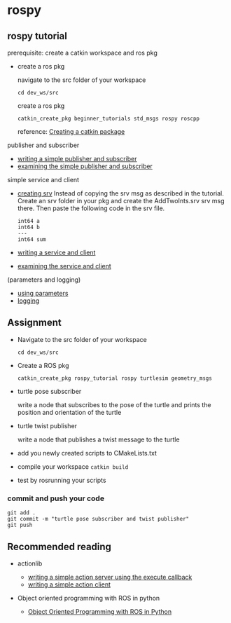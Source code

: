 # rospy

## rospy tutorial

prerequisite: create a catkin workspace and ros pkg

- create a ros pkg

    navigate to the src folder of your workspace

    ```shell
    cd dev_ws/src
    ```

    create a ros pkg

    ```shell
    catkin_create_pkg beginner_tutorials std_msgs rospy roscpp
    ```

    reference: [Creating a catkin package](http://wiki.ros.org/catkin/Tutorials/create_a_workspace)

publisher and subscriber

- [writing a simple publisher and subscriber](http://wiki.ros.org/ROS/Tutorials/WritingPublisherSubscriber%28python%29)
- [examining the simple publisher and subscriber](http://wiki.ros.org/ROS/Tutorials/ExaminingPublisherSubscriber)

simple service and client

- [creating srv](http://wiki.ros.org/ROS/Tutorials/CreatingMsgAndSrv#Creating_a_srv) Instead of copying the srv msg as described in the tutorial. Create an srv folder in your pkg and create the AddTwoInts.srv srv msg there. Then paste the following code in the srv file.

    ```srv
    int64 a
    int64 b
    ---
    int64 sum
    ```

- [writing a service and client](http://wiki.ros.org/ROS/Tutorials/WritingServiceClient%28python%29)
- [examining the service and client](http://wiki.ros.org/ROS/Tutorials/ExaminingServiceClient)

(parameters and logging)

- [using parameters](http://wiki.ros.org/rospy_tutorials/Tutorials/Parameters)
- [logging](http://wiki.ros.org/rospy_tutorials/Tutorials/Logging)

## Assignment

- Navigate to the src folder of your workspace

  ```shell
  cd dev_ws/src
  ```

- Create a ROS pkg

  ```shell
  catkin_create_pkg rospy_tutorial rospy turtlesim geometry_msgs
  ```

- turtle pose subscriber

  write a node that subscribes to the pose of the turtle and prints the position and orientation of the turtle

- turtle twist publisher

  write a node that publishes a twist message to the turtle

- add you newly created scripts to CMakeLists.txt

- compile your workspace `catkin build`

- test by rosrunning your scripts

### commit and push your code

```shell
git add .
git commit -m "turtle pose subscriber and twist publisher"
git push
```

## Recommended reading

- actionlib
  - [writing a simple action server using the execute callback](http://wiki.ros.org/actionlib_tutorials/Tutorials/Writing%20a%20Simple%20Action%20Server%20using%20the%20Execute%20Callback%20%28Python%29)
  - [writing a simple action client](http://wiki.ros.org/actionlib_tutorials/Tutorials/Writing%20a%20Simple%20Action%20Client%20%28Python%29)

- Object oriented programming with ROS in python
  - [Object Oriented Programming with ROS in Python](https://roboticsbackend.com/oop-with-ros-in-python/)
